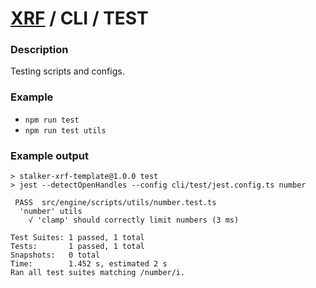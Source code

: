 # [XRF](../../) / CLI / TEST

### Description

Testing scripts and configs.

### Example

- `npm run test`
- `npm run test utils`

### Example output

```text
> stalker-xrf-template@1.0.0 test
> jest --detectOpenHandles --config cli/test/jest.config.ts number

 PASS  src/engine/scripts/utils/number.test.ts
  'number' utils
    √ 'clamp' should correctly limit numbers (3 ms)

Test Suites: 1 passed, 1 total
Tests:       1 passed, 1 total
Snapshots:   0 total
Time:        1.452 s, estimated 2 s
Ran all test suites matching /number/i.
```
